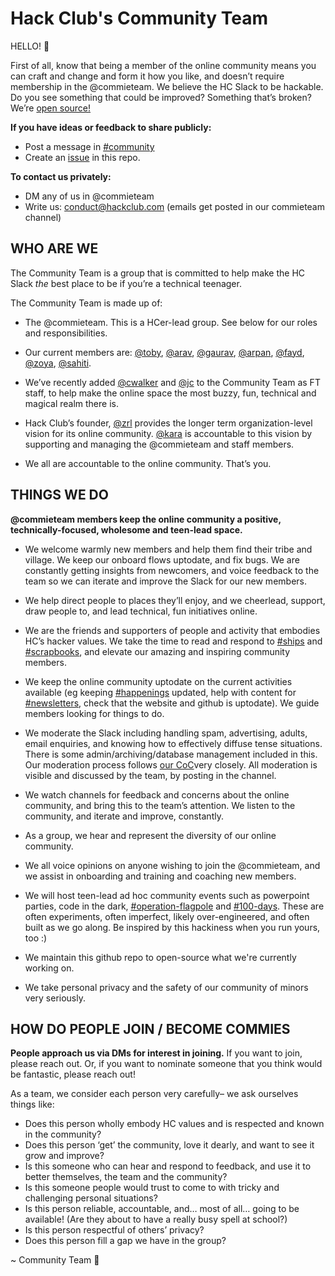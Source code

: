 # Hack Club's Community Team

HELLO! 👋

First of all, know that being a member of the online community means you can craft and change and form it how you like, and doesn’t require membership in the @commieteam. We believe the HC Slack to be hackable. Do you see something that could be improved? Something that’s broken? We’re [open source!](https://github.com/hackclub/community-team)

**If you have ideas or feedback to share publicly:**

- Post a message in [#community](https://hackclub.slack.com/archives/C01D7AHKMPF)
- Create an [issue](https://github.com/hackclub/community-team/issues/new) in this repo.

**To contact us privately:**

- DM any of us in @commieteam
- Write us: <conduct@hackclub.com> (emails get posted in our commieteam channel)

## **WHO ARE WE**

The Community Team is a group that is committed to help make the HC Slack _the_ best place to be if you’re a technical teenager.

The Community Team is made up of:

- The @commieteam. This is a HCer-lead group. See below for our roles and responsibilities.

- Our current members are: [@toby](https://hackclub.slack.com/team/U02C9DQ7ZL2), [@arav](https://hackclub.slack.com/team/U01MPHKFZ7S), [@gaurav](https://hackclub.slack.com/team/U043Q05KFAA), [@arpan](https://hackclub.slack.com/team/U0409FSKU82), [@fayd](https://hackclub.slack.com/team/U014ND5P1N2), [@zoya](https://hackclub.slack.com/team/U016S3C7JS2), [@sahiti](https://hackclub.slack.com/team/U03RU99SGKA).

- We’ve recently added [@cwalker](https://hackclub.slack.com/team/UDK5M9Y13) and [@jc](https://hackclub.slack.com/team/U03MNFDRSGJ) to the Community Team as FT staff, to help make the online space the most buzzy, fun, technical and magical realm there is.

- Hack Club’s founder, [@zrl](https://hackclub.slack.com/team/U0266FRGP) provides the longer term organization-level vision for its online community. [@kara](https://hackclub.slack.com/team/U032A2PMSE9) is accountable to this vision by supporting and managing the @commieteam and staff members.

- We all are accountable to the online community. That’s you.

## **THINGS WE DO**

**@commieteam members keep the online community a positive, technically-focused, wholesome and teen-lead space.**

- We welcome warmly new members and help them find their tribe and village. We keep our onboard flows uptodate, and fix bugs. We are constantly getting insights from newcomers, and voice feedback to the team so we can iterate and improve the Slack for our new members.

- We help direct people to places they’ll enjoy, and we cheerlead, support, draw people to, and lead technical, fun initiatives online.

- We are the friends and supporters of people and activity that embodies HC’s hacker values. We take the time to read and respond to [#ships](https://app.slack.com/client/T0266FRGM/C0M8PUPU6) and [#scrapbooks](https://app.slack.com/client/T0266FRGM/C01504DCLVD), and elevate our amazing and inspiring community members.

- We keep the online community uptodate on the current activities available (eg keeping [#happenings](https://app.slack.com/client/T0266FRGM/C05B6DBN802) updated, help with content for [#newsletters](https://app.slack.com/client/T0266FRGM/C03U48CQ1BL), check that the website and github is uptodate). We guide members looking for things to do.

- We moderate the Slack including handling spam, advertising, adults, email enquiries, and knowing how to effectively diffuse tense situations. There is some admin/archiving/database management included in this. Our moderation process follows [our CoC](https://hackclub.com/conduct/)very closely. All moderation is visible and discussed by the team, by posting in the channel.

- We watch channels for feedback and concerns about the online community, and bring this to the team’s attention. We listen to the community, and iterate and improve, constantly.

- As a group, we hear and represent the diversity of our online community.

- We all voice opinions on anyone wishing to join the @commieteam, and we assist in onboarding and training and coaching new members.

- We will host teen-lead ad hoc community events such as powerpoint parties, code in the dark, [#operation-flagpole](https://app.slack.com/client/T0266FRGM/C05NR59J129) and [#100-days](https://app.slack.com/client/T0266FRGM/C05RQPBJTNW). These are often experiments, often imperfect, likely over-engineered, and often built as we go along. Be inspired by this hackiness when you run yours, too :)

- We maintain this github repo to open-source what we're currently working on.

- We take personal privacy and the safety of our community of minors very seriously.

## **HOW DO PEOPLE JOIN / BECOME COMMIES**

**People approach us via DMs for interest in joining.** If you want to join, please reach out. Or, if you want to nominate someone that you think would be fantastic, please reach out!

As a team, we consider each person very carefully– we ask ourselves things like:

- Does this person wholly embody HC values and is respected and known in the community?
- Does this person ‘get’ the community, love it dearly, and want to see it grow and improve?
- Is this someone who can hear and respond to feedback, and use it to better themselves, the team and the community?
- Is this someone people would trust to come to with tricky and challenging personal situations?
- Is this person reliable, accountable, and… most of all… going to be available! (Are they about to have a really busy spell at school?)
- Is this person respectful of others’ privacy?
- Does this person fill a gap we have in the group?

~ Community Team 💖
